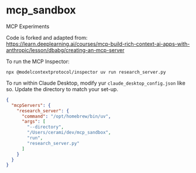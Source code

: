# mcp_sandbox
MCP Experiments

Code is forked and adapted from:  https://learn.deeplearning.ai/courses/mcp-build-rich-context-ai-apps-with-anthropic/lesson/dbabg/creating-an-mcp-server

To run the MCP Inspector:

```shell
npx @modelcontextprotocol/inspector uv run research_server.py
```

To run within Claude Desktop, modify yur `claude_desktop_config.json` like so.  Update the directory
to match your set-up.

```json
{
  "mcpServers": {
    "research_server": {
      "command": "/opt/homebrew/bin/uv",
      "args": [
        "--directory",
        "/Users/cerami/dev/mcp_sandbox",
        "run",
        "research_server.py"
      ]
    }
  }
}
```